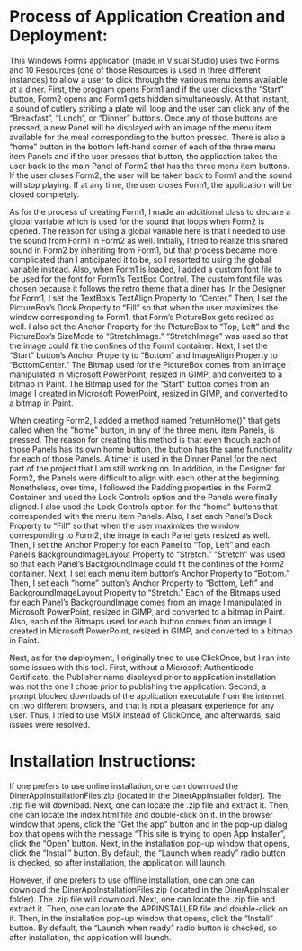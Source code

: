 # Process of Application Creation and Deployment:
This Windows Forms application (made in Visual Studio) uses two Forms and 10 Resources (one of those Resources is used in three different instances) to allow a user to click through the various menu items available at a diner.  First, the program opens Form1 and if the user clicks the “Start” button, Form2 opens and Form1 gets hidden simultaneously.  At that instant, a sound of cutlery striking a plate will loop and the user can click any of the “Breakfast”, “Lunch”, or “Dinner” buttons.  Once any of those buttons are pressed, a new Panel will be displayed with an image of the menu item available for the meal corresponding to the button pressed.  There is also a “home” button in the bottom left-hand corner of each of the three menu item Panels and if the user presses that button, the application takes the user back to the main Panel of Form2 that has the three menu item buttons.  If the user closes Form2, the user will be taken back to Form1 and the sound will stop playing.  If at any time, the user closes Form1, the application will be closed completely.

As for the process of creating Form1, I made an additional class to declare a global variable which is used for the sound that loops when Form2 is opened.  The reason for using a global variable here is that I needed to use the sound from Form1 in Form2 as well.  Initially, I tried to realize this shared sound in Form2 by inheriting from Form1, but that process became more complicated than I anticipated it to be, so I resorted to using the global variable instead.  Also, when Form1 is loaded, I added a custom font file to be used for the font for Form1’s TextBox Control.  The custom font file was chosen because it follows the retro theme that a diner has.  In the Designer for Form1, I set the TextBox’s TextAlign Property to “Center.”  Then, I set the PictureBox’s Dock Property to “Fill” so that when the user maximizes the window corresponding to Form1, that Form’s PictureBox gets resized as well.  I also set the Anchor Property for the PictureBox to “Top, Left” and the PictureBox’s SizeMode to “StretchImage.”  “StretchImage” was used so that the image could fit the confines of the Form1 container.  Next, I set the “Start” button’s Anchor Property to “Bottom” and ImageAlign Property to “BottomCenter.”  The Bitmap used for the PictureBox comes from an image I manipulated in Microsoft PowerPoint, resized in GIMP, and converted to a bitmap in Paint.  The Bitmap used for the “Start” button comes from an image I created in Microsoft PowerPoint, resized in GIMP, and converted to a bitmap in Paint.

When creating Form2, I added a method named “returnHome()” that gets called when the “home” button, in any of the three menu item Panels, is pressed.  The reason for creating this method is that even though each of those Panels has its own home button, the button has the same functionality for each of those Panels.  A timer is used in the Dinner Panel for the next part of the project that I am still working on.  In addition, in the Designer for Form2, the Panels were difficult to align with each other at the beginning.  Nonetheless, over time, I followed the Padding properties in the Form2 Container and used the Lock Controls option and the Panels were finally aligned.  I also used the Lock Controls option for the “home” buttons that corresponded with the menu item Panels.  Also, I set each Panel’s Dock Property to “Fill” so that when the user maximizes the window corresponding to Form2, the image in each Panel gets resized as well.  Then, I set the Anchor Property for each Panel to “Top, Left” and each Panel’s BackgroundImageLayout Property to “Stretch.”  “Stretch” was used so that each Panel’s BackgroundImage could fit the confines of the Form2 container.  Next, I set each menu item button’s Anchor Property to “Bottom.”  Then, I set each “home” button’s Anchor Property to “Bottom, Left” and BackgroundImageLayout Property to “Stretch.”  Each of the Bitmaps used for each Panel’s BackgroundImage comes from an image I manipulated in Microsoft PowerPoint, resized in GIMP, and converted to a bitmap in Paint.  Also, each of the Bitmaps used for each button comes from an image I created in Microsoft PowerPoint, resized in GIMP, and converted to a bitmap in Paint.

Next, as for the deployment, I originally tried to use ClickOnce, but I ran into some issues with this tool.  First, without a Microsoft Authenticode Certificate, the Publisher name displayed prior to application installation was not the one I chose prior to publishing the application.  Second, a prompt blocked downloads of the application executable from the internet on two different browsers, and that is not a pleasant experience for any user.  Thus, I tried to use MSIX instead of ClickOnce, and afterwards, said issues were resolved.

# Installation Instructions:
If one prefers to use online installation, one can download the DinerAppInstallationFiles.zip (located in the DinerAppInstaller folder).  The .zip file will download.  Next, one can locate the .zip file and extract it.  Then, one can locate the index.html file and double-click on it.  In the browser window that opens, click the “Get the app” button and in the pop-up dialog box that opens with the message “This site is trying to open App Installer”, click the “Open” button.  Next, in the installation pop-up window that opens, click the “Install” button.  By default, the “Launch when ready” radio button is checked, so after installation, the application will launch.

However, if one prefers to use offline installation, one can one can download the DinerAppInstallationFiles.zip (located in the DinerAppInstaller folder).  The .zip file will download.  Next, one can locate the .zip file and extract it.  Then, one can locate the APPINSTALLER file and double-click on it.  Then, in the installation pop-up window that opens, click the “Install” button.  By default, the “Launch when ready” radio button is checked, so after installation, the application will launch.
